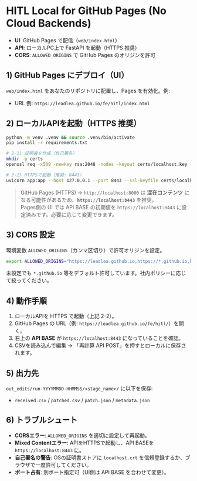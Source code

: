 # HITL Local for GitHub Pages (No Cloud Backends)

- **UI**: GitHub Pages で配信（`web/index.html`）
- **API**: ローカルPC上で FastAPI を起動（HTTPS 推奨）
- **CORS**: `ALLOWED_ORIGINS` で GitHub Pages のオリジンを許可

## 1) GitHub Pages にデプロイ（UI）
`web/index.html` をあなたのリポジトリに配置し、Pages を有効化。例:
- URL 例: `https://leadlea.github.io/fe/hitl/index.html`

## 2) ローカルAPIを起動（HTTPS 推奨）
```bash
python -m venv .venv && source .venv/bin/activate
pip install -r requirements.txt

# 2-1) 証明書を作成（自己署名）
mkdir -p certs
openssl req -x509 -newkey rsa:2048 -nodes -keyout certs/localhost.key -out certs/localhost.crt -days 365 -subj "/CN=localhost"

# 2-2) HTTPSで起動（推奨: 8443）
uvicorn app:app --host 127.0.0.1 --port 8443 --ssl-keyfile certs/localhost.key --ssl-certfile certs/localhost.crt
```

> GitHub Pages (HTTPS) → `http://localhost:8000` は **混在コンテンツ** になる可能性があるため、**`https://localhost:8443`** を推奨。  
> Pages側の UI では API BASE の初期値を `https://localhost:8443` に設定済みです。必要に応じて変更できます。

## 3) CORS 設定
環境変数 `ALLOWED_ORIGINS`（カンマ区切り）で許可オリジンを設定。
```bash
export ALLOWED_ORIGINS="https://leadlea.github.io,https://*.github.io,https://localhost"
```
未設定でも `*.github.io` 等をデフォルト許可しています。社内ポリシーに応じて絞ってください。

## 4) 動作手順
1. ローカルAPIを HTTPS で起動（上記 2-2）。
2. GitHub Pages の URL（例: `https://leadlea.github.io/fe/hitl/`）を開く。
3. 右上の **API BASE** が `https://localhost:8443` になっていることを確認。
4. CSVを読み込んで編集 → 「再計算 API POST」を押すとローカルに保存されます。

## 5) 出力先
`out_edits/run-YYYYMMDD-HHMMSS/<stage_name>/` に以下を保存:
- `received.csv` / `patched.csv` / `patch.json` / `metadata.json`

## 6) トラブルシュート
- **CORSエラー**: `ALLOWED_ORIGINS` を適切に設定して再起動。
- **Mixed Contentエラー**: APIをHTTPSで起動し、API BASEを `https://localhost:8443` に。
- **自己署名の警告**: OSの証明書ストアに `localhost.crt` を信頼登録するか、ブラウザで一度許可してください。
- **ポート占有**: 別ポート指定可（UI側は API BASE を合わせて変更）。
